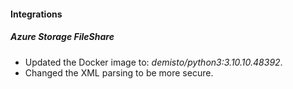 
#### Integrations
##### Azure Storage FileShare
- Updated the Docker image to: *demisto/python3:3.10.10.48392*.
- Changed the XML parsing to be more secure.
